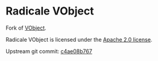 # Radicale VObject

Fork of [VObject](https://github.com/eventable/vobject).

Radicale VObject is licensed under the [Apache 2.0 license](http://www.apache.org/licenses/LICENSE-2.0).

Upstream git commit: [c4ae08b767](https://github.com/eventable/vobject/commit/c4ae08b7678bfdeec3c6b2dcbf74d383fd27ed14)

